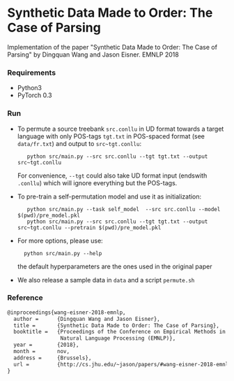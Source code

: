 # Synthetic Data Made to Order: The Case of Parsing 

Implementation of the paper "Synthetic Data Made to Order: The Case of Parsing" by Dingquan Wang and Jason Eisner. EMNLP 2018


### Requirements 

* Python3 
* PyTorch 0.3


### Run 

* To permute a source treebank `src.conllu` in UD format towards a target language with only POS-tags `tgt.txt` in POS-spaced format (see `data/fr.txt`) and output to `src~tgt.conllu`:

         python src/main.py --src src.conllu --tgt tgt.txt --output src~tgt.conllu

  For convenience, `--tgt` could also take UD format input (endswith `.conllu`) which will ignore everything but the POS-tags.

* To pre-train a self-permutation model and use it as initialization: 

         python src/main.py --task self_model  --src src.conllu --model $(pwd)/pre_model.pkl
         python src/main.py --src src.conllu --tgt tgt.txt --output src~tgt.conllu --pretrain $(pwd)/pre_model.pkl

* For more options, please use:

        python src/main.py --help

    the default hyperparameters are the ones used in the original paper
    
* We also release a sample data in `data`  and a script `permute.sh`

### Reference 
```latex
@inproceedings{wang-eisner-2018-emnlp,
  author =      {Dingquan Wang and Jason Eisner},
  title =       {Synthetic Data Made to Order: The Case of Parsing},
  booktitle =   {Proceedings of the Conference on Empirical Methods in
                 Natural Language Processing (EMNLP)},
  year =        {2018},
  month =       nov,
  address =     {Brussels},
  url =         {http://cs.jhu.edu/~jason/papers/#wang-eisner-2018-emnlp}
}
